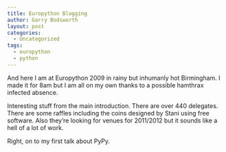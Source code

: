 ```yaml
---
title: Europython Blogging
author: Garry Bodsworth
layout: post
categories:
  - Uncategorized
tags:
  - europython
  - python
---
```

And here I am at Europython 2009 in rainy but inhumanly hot Birmingham. I made it for 8am but I am all on my own thanks to a possible hamthrax infected absence.

Interesting stuff from the main introduction. There are over 440 delegates. There are some raffles including the coins designed by Stani using free software. Also they&#8217;re looking for venues for 2011/2012 but it sounds like a hell of a lot of work.

Right, on to my first talk about PyPy.